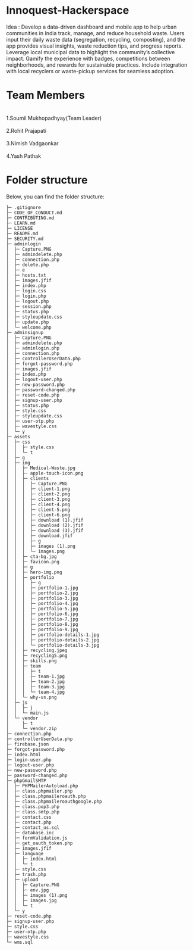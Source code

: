 # Innoquest-Hackerspace
Idea : Develop a data-driven dashboard and mobile app to help urban communities in India track, manage, and reduce household waste. Users input their daily waste data (segregation, recycling, composting), and the app provides visual insights, waste reduction tips, and progress reports. Leverage local municipal data to highlight the community’s collective impact. Gamify the experience with badges, competitions between neighborhoods, and rewards for sustainable practices. Include integration with local recyclers or waste-pickup services for seamless adoption.
# Team Members
<p>
   <br>1.Soumil Mukhopadhyay(Team Leader)</br>
   <br>2.Rohit Prajapati</br>
   <br>3.Nimish Vadgaonkar</br>
   <br>4.Yash Pathak</br>
</p>

# Folder structure
Below, you can find the folder structure:
``` 
├─ .gitignore
├─ CODE_OF_CONDUCT.md
├─ CONTRIBUTING.md
├─ LEARN.md
├─ LICENSE
├─ README.md
├─ SECURITY.md
├─ adminlogin
│  ├─ Capture.PNG
│  ├─ admindelete.php
│  ├─ connection.php
│  ├─ delete.php
│  ├─ e
│  ├─ hosts.txt
│  ├─ images.jfif
│  ├─ index.php
│  ├─ login.css
│  ├─ login.php
│  ├─ logout.php
│  ├─ session.php
│  ├─ status.php
│  ├─ styleupdate.css
│  ├─ update.php
│  └─ welcome.php
├─ adminsignup
│  ├─ Capture.PNG
│  ├─ admindelete.php
│  ├─ adminlogin.php
│  ├─ connection.php
│  ├─ controllerUserData.php
│  ├─ forgot-password.php
│  ├─ images.jfif
│  ├─ index.php
│  ├─ logout-user.php
│  ├─ new-password.php
│  ├─ password-changed.php
│  ├─ reset-code.php
│  ├─ signup-user.php
│  ├─ status.php
│  ├─ style.css
│  ├─ styleupdate.css
│  ├─ user-otp.php
│  ├─ wavestyle.css
│  └─ y
├─ assets
│  ├─ css
│  │  ├─ style.css
│  │  └─ t
│  ├─ g
│  ├─ img
│  │  ├─ Medical-Waste.jpg
│  │  ├─ apple-touch-icon.png
│  │  ├─ clients
│  │  │  ├─ Capture.PNG
│  │  │  ├─ client-1.png
│  │  │  ├─ client-2.png
│  │  │  ├─ client-3.png
│  │  │  ├─ client-4.png
│  │  │  ├─ client-5.png
│  │  │  ├─ client-6.png
│  │  │  ├─ download (1).jfif
│  │  │  ├─ download (2).jfif
│  │  │  ├─ download (3).jfif
│  │  │  ├─ download.jfif
│  │  │  ├─ g
│  │  │  ├─ images (1).png
│  │  │  └─ images.png
│  │  ├─ cta-bg.jpg
│  │  ├─ favicon.png
│  │  ├─ g
│  │  ├─ hero-img.png
│  │  ├─ portfolio
│  │  │  ├─ g
│  │  │  ├─ portfolio-1.jpg
│  │  │  ├─ portfolio-2.jpg
│  │  │  ├─ portfolio-3.jpg
│  │  │  ├─ portfolio-4.jpg
│  │  │  ├─ portfolio-5.jpg
│  │  │  ├─ portfolio-6.jpg
│  │  │  ├─ portfolio-7.jpg
│  │  │  ├─ portfolio-8.jpg
│  │  │  ├─ portfolio-9.jpg
│  │  │  ├─ portfolio-details-1.jpg
│  │  │  ├─ portfolio-details-2.jpg
│  │  │  └─ portfolio-details-3.jpg
│  │  ├─ recycling.jpeg
│  │  ├─ recycling5.png
│  │  ├─ skills.png
│  │  ├─ team
│  │  │  ├─ t
│  │  │  ├─ team-1.jpg
│  │  │  ├─ team-2.jpg
│  │  │  ├─ team-3.jpg
│  │  │  └─ team-4.jpg
│  │  └─ why-us.png
│  ├─ js
│  │  ├─ j
│  │  └─ main.js
│  └─ vendor
│     ├─ t
│     └─ vendor.zip
├─ connection.php
├─ controllerUserData.php
├─ firebase.json
├─ forgot-password.php
├─ index.html
├─ login-user.php
├─ logout-user.php
├─ new-password.php
├─ password-changed.php
├─ phpGmailSMTP
│  ├─ PHPMailerAutoload.php
│  ├─ class.phpmailer.php
│  ├─ class.phpmaileroauth.php
│  ├─ class.phpmaileroauthgoogle.php
│  ├─ class.pop3.php
│  ├─ class.smtp.php
│  ├─ contact.css
│  ├─ contact.php
│  ├─ contact_us.sql
│  ├─ database.inc
│  ├─ formValidation.js
│  ├─ get_oauth_token.php
│  ├─ images.jfif
│  ├─ language
│  │  ├─ index.html
│  │  └─ t
│  ├─ style.css
│  ├─ trash.php
│  ├─ upload
│  │  ├─ Capture.PNG
│  │  ├─ env.jpg
│  │  ├─ images (1).png
│  │  ├─ images.jpg
│  │  └─ t
│  └─ y
├─ reset-code.php
├─ signup-user.php
├─ style.css
├─ user-otp.php
├─ wavestyle.css
└─ wms.sql
```

